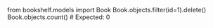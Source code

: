 ﻿from bookshelf.models import Book
Book.objects.filter(id=1).delete()
Book.objects.count()  # Expected: 0

